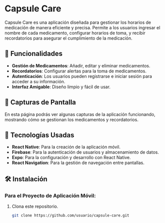 # Capsule Care

Capsule Care es una aplicación diseñada para gestionar los horarios de medicación de manera eficiente y precisa. Permite a los usuarios 
ingresar el nombre de cada medicamento, configurar horarios de toma, y recibir recordatorios para asegurar el cumplimiento de la medicación.

## 🌟 Funcionalidades

- **Gestión de Medicamentos**: Añadir, editar y eliminar medicamentos.
- **Recordatorios**: Configurar alertas para la toma de medicamentos.
- **Autenticación**: Los usuarios pueden registrarse e iniciar sesión para acceder a su información.
- **Interfaz Amigable**: Diseño limpio y fácil de usar.

## 📸 Capturas de Pantalla

En esta página podrás ver algunas capturas de la aplicación funcionando, mostrando cómo se gestionan los medicamentos y recordatorios.


## 🚀 Tecnologías Usadas

- **React Native**: Para la creación de la aplicación móvil.
- **Firebase**: Para la autenticación de usuarios y almacenamiento de datos.
- **Expo**: Para la configuración y desarrollo con React Native.
- **React Navigation**: Para la gestión de navegación entre pantallas.

## 🛠 Instalación

### Para el Proyecto de Aplicación Móvil:

1. Clona este repositorio.
   ```bash
   git clone https://github.com/usuario/capsule-care.git
